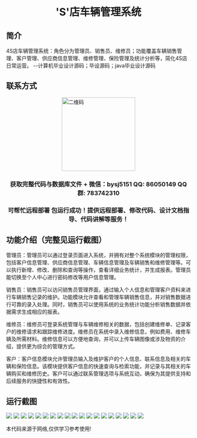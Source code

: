 <p><h1 align="center">'S'店车辆管理系统</h1></p>

## 简介
4S店车辆管理系统：角色分为管理员、销售员、维修员；功能覆盖车辆销售管理、客户管理、供应商信息管理、维修管理、保险管理及统计分析等，简化4S店日常运营。    --计算机毕业设计源码；毕设源码；java毕业设计源码


## 联系方式
<img src="https://bs-1329754181.cos.ap-shanghai.myqcloud.com/wx.jpg" alt="二维码" style="display: block; margin: 0 auto;" width="200px">
<p><h3 align="center">获取完整代码与数据库文件 + 微信：bysj5151 QQ: 86050149 QQ群: 783742310</h3></p>
<p><h3 align="center">可帮忙远程部署 包运行成功！提供远程部署、修改代码、设计文档指导、代码讲解等服务！</h3></p>

## 功能介绍（完整见运行截图）
管理员：管理员可以通过登录页面进入系统，并拥有对整个系统模块的管理权限，包括客户信息管理、供应商信息管理、车辆信息管理及车辆销售和维修管理等。可以执行新增、修改、删除和查询等操作，查看详细业务统计，并生成报表。管理员能切换至个人中心进行密码修改等用户信息管理。

销售员：销售员可以访问销售员管理界面，通过输入个人信息和管理客户资料来进行车辆销售记录的维护。功能模块允许查看和管理车辆销售信息，并对销售数据进行可靠的录入处理。同时，销售员可以使用系统的业务统计功能分析销售数据并依据需求生成相应的报表。

维修员：维修员可登录系统管理与车辆维修相关的数据，包括创建维修单、记录客户的维修请求和跟踪维修进度。维修员在系统中录入维修信息，例如费用、维修车辆及所需材料。维修信息可以方便地查询，并可以上传车辆图像或涉及物资的介绍，提供更为综合的管理方式。

客户：客户信息模块允许管理员输入及维护客户的个人信息、联系信息及相关的车辆和保险信息。该模块提供客户信息的快速查询与检索功能，并记录与其相关的车辆购买和维修历史。客户可以通过联系管理选项与系统互动，确保为其提供支持和后续服务的快捷性和有效性。


## 运行截图
![](https://bs-1329754181.cos.ap-shanghai.myqcloud.com/spring/FourSStoreVehicleManagementSystem/img/001.jpg)
![](https://bs-1329754181.cos.ap-shanghai.myqcloud.com/spring/FourSStoreVehicleManagementSystem/img/002.jpg)
![](https://bs-1329754181.cos.ap-shanghai.myqcloud.com/spring/FourSStoreVehicleManagementSystem/img/003.jpg)
![](https://bs-1329754181.cos.ap-shanghai.myqcloud.com/spring/FourSStoreVehicleManagementSystem/img/004.jpg)
![](https://bs-1329754181.cos.ap-shanghai.myqcloud.com/spring/FourSStoreVehicleManagementSystem/img/005.jpg)
![](https://bs-1329754181.cos.ap-shanghai.myqcloud.com/spring/FourSStoreVehicleManagementSystem/img/006.jpg)
![](https://bs-1329754181.cos.ap-shanghai.myqcloud.com/spring/FourSStoreVehicleManagementSystem/img/007.jpg)
![](https://bs-1329754181.cos.ap-shanghai.myqcloud.com/spring/FourSStoreVehicleManagementSystem/img/008.jpg)
![](https://bs-1329754181.cos.ap-shanghai.myqcloud.com/spring/FourSStoreVehicleManagementSystem/img/009.jpg)
![](https://bs-1329754181.cos.ap-shanghai.myqcloud.com/spring/FourSStoreVehicleManagementSystem/img/010.jpg)
![](https://bs-1329754181.cos.ap-shanghai.myqcloud.com/spring/FourSStoreVehicleManagementSystem/img/011.jpg)
![](https://bs-1329754181.cos.ap-shanghai.myqcloud.com/spring/FourSStoreVehicleManagementSystem/img/012.jpg)
![](https://bs-1329754181.cos.ap-shanghai.myqcloud.com/spring/FourSStoreVehicleManagementSystem/img/013.jpg)
![](https://bs-1329754181.cos.ap-shanghai.myqcloud.com/spring/FourSStoreVehicleManagementSystem/img/014.jpg)
![](https://bs-1329754181.cos.ap-shanghai.myqcloud.com/spring/FourSStoreVehicleManagementSystem/img/015.jpg)
![](https://bs-1329754181.cos.ap-shanghai.myqcloud.com/spring/FourSStoreVehicleManagementSystem/img/016.jpg)
![](https://bs-1329754181.cos.ap-shanghai.myqcloud.com/spring/FourSStoreVehicleManagementSystem/img/017.jpg)
![](https://bs-1329754181.cos.ap-shanghai.myqcloud.com/spring/FourSStoreVehicleManagementSystem/img/018.jpg)
![](https://bs-1329754181.cos.ap-shanghai.myqcloud.com/spring/FourSStoreVehicleManagementSystem/img/019.jpg)

<p>本代码来源于网络,仅供学习参考使用!</p>
